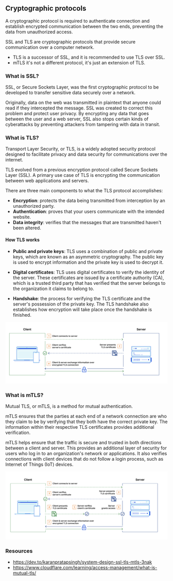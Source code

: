 ## Cryptographic protocols

A cryptographic protocol is required to authenticate connection and establish encrypted communication between the two
ends, preventing the data from unauthorized access.

SSL and TLS are cryptographic protocols that provide secure communication over a computer network.

- TLS is a successor of SSL, and it is recommended to use TLS over SSL.
- mTLS it's not a different protocol, it's just an extension of TLS.

### What is SSL?

SSL, or Secure Sockets Layer, was the first cryptographic protocol to be developed to transfer sensitive data securely
over a network.

Originally, data on the web was transmitted in plaintext that anyone could read if they intercepted the message. SSL was
created to correct this problem and protect user privacy. By encrypting any data that goes between the user and a web
server, SSL also stops certain kinds of cyberattacks by preventing attackers from tampering with data in transit.

### What is TLS?

Transport Layer Security, or TLS, is a widely adopted security protocol designed to facilitate privacy and data security
for communications over the internet.

TLS evolved from a previous encryption protocol called Secure Sockets Layer (SSL).
A primary use case of TLS is encrypting the communication between web applications and servers.

There are three main components to what the TLS protocol accomplishes:

- **Encryption**: protects the data being transmitted from interception by an unauthorized party.
- **Authentication**: proves that your users communicate with the intended website.
- **Data integrity**: verifies that the messages that are transmitted haven't been altered.

#### How TLS works

- **Public and private keys**: TLS uses a combination of public and private keys, which are known as an asymmetric
  cryptography. The public key is used to encrypt information and the private key is used to decrypt it.

- **Digital certificates**: TLS uses digital certificates to verify the identity of the server. These certificates are
  issued by a certificate authority (CA), which is a trusted third party that has verified that the server belongs to
  the organization it claims to belong to.

- **Handshake**: the process for verifying the TLS certificate and the server's possession of the private key. The TLS
  handshake also establishes how encryption will take place once the handshake is finished.

![](./docs/tls/tls.png)

### What is mTLS?

Mutual TLS, or mTLS, is a method for mutual authentication.

mTLS ensures that the parties at each end of a network connection are who they claim to be by verifying that they both
have the correct private key. The information within their respective TLS certificates provides additional verification.

mTLS helps ensure that the traffic is secure and trusted in both directions between a client and server. This provides
an additional layer of security for users who log in to an organization's network or applications. It also verifies
connections with client devices that do not follow a login process, such as Internet of Things (IoT) devices.

![](./docs/tls/mtls.png)

### Resources

- https://dev.to/karanpratapsingh/system-design-ssl-tls-mtls-3nak
- https://www.cloudflare.com/learning/access-management/what-is-mutual-tls/
